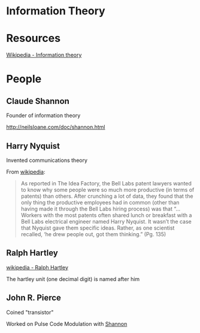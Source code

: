 
# Information Theory

# Resources

[Wikipedia - Information theory](https://en.wikipedia.org/wiki/Information_theory)


# People


<a id="orgd03a9c5"></a>

## Claude Shannon

Founder of information theory

<http://neilsloane.com/doc/shannon.html>


## Harry Nyquist

Invented communications theory

From [wikipedia](https://en.wikipedia.org/wiki/Harry_Nyquist):

> As reported in The Idea Factory, the Bell Labs patent lawyers wanted to know why some people were so much more productive (in terms of patents) than others. After crunching a lot of data, they found that the only thing the productive employees had in common (other than having made it through the Bell Labs hiring process) was that “… Workers with the most patents often shared lunch or breakfast with a Bell Labs electrical engineer named Harry Nyquist. It wasn’t the case that Nyquist gave them specific ideas. Rather, as one scientist recalled, ‘he drew people out, got them thinking.” (Pg. 135)


## Ralph Hartley

[wikipedia - Ralph Hartley](https://en.wikipedia.org/wiki/Ralph_Hartley)

The hartley unit (one decimal digit) is named after him


## John R. Pierce

Coined "transistor"

Worked on Pulse Code Modulation with [Shannon](#orgd03a9c5)

